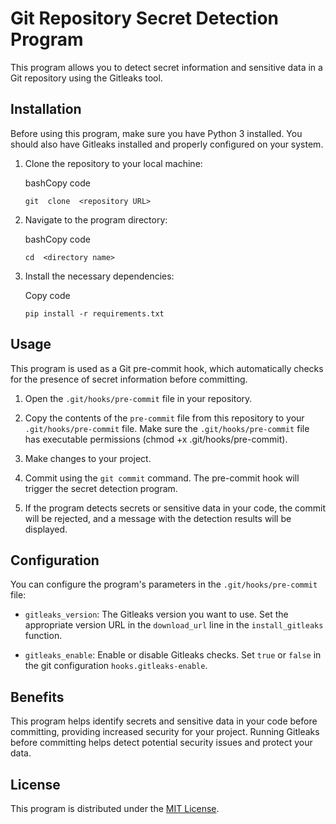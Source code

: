 
# Git Repository Secret Detection Program

This program allows you to detect secret information and sensitive data in a Git repository using the Gitleaks tool.

## Installation

Before using this program, make sure you have Python 3 installed. You should also have Gitleaks installed and properly configured on your system.

1.  Clone the repository to your local machine:
    
    bashCopy code
    
    `git  clone  <repository URL>`
    
2.  Navigate to the program directory:
    
    bashCopy code
    
    `cd  <directory name>`
    
3.  Install the necessary dependencies:
    
    Copy code
    
    `pip install -r requirements.txt`
    

## Usage

This program is used as a Git pre-commit hook, which automatically checks for the presence of secret information before committing.

1.  Open the `.git/hooks/pre-commit` file in your repository.
    
2.  Copy the contents of the `pre-commit` file from this repository to your `.git/hooks/pre-commit` file. Make sure the `.git/hooks/pre-commit` file has executable permissions (chmod +x .git/hooks/pre-commit).
    
3.  Make changes to your project.
    
4.  Commit using the `git commit` command. The pre-commit hook will trigger the secret detection program.
    
5.  If the program detects secrets or sensitive data in your code, the commit will be rejected, and a message with the detection results will be displayed.
    

## Configuration

You can configure the program's parameters in the `.git/hooks/pre-commit` file:

-   `gitleaks_version`: The Gitleaks version you want to use. Set the appropriate version URL in the `download_url` line in the `install_gitleaks` function.
    
-   `gitleaks_enable`: Enable or disable Gitleaks checks. Set `true` or `false` in the git configuration `hooks.gitleaks-enable`.
    

## Benefits

This program helps identify secrets and sensitive data in your code before committing, providing increased security for your project. Running Gitleaks before committing helps detect potential security issues and protect your data.

## License

This program is distributed under the [MIT License](https://chat.openai.com/c/LICENSE).
